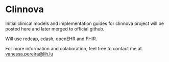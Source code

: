 # Clinnova

Initial clinical models and implementation guides for clinnova project will be posted here and later merged to official github.

Will use redcap, cdash, openEHR and FHIR.

For more information and colaboration, feel free to contact me at vanessa.pereira@lih.lu
